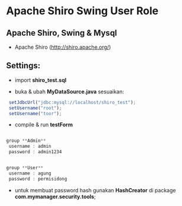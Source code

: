 Apache Shiro Swing User Role 
============================

Apache Shiro, Swing & Mysql
---------------------------------------

- Apache Shiro (http://shiro.apache.org/)


Settings:
------------

- import **shiro_test.sql**

- buka & ubah **MyDataSource.java** sesuaikan:

```javascript
 setJdbcUrl("jdbc:mysql://localhost/shiro_test");
 setUsername("root");
 setUsername("toor");
```

- compile & run **testForm**

```javascript

group **Admin**
 username : admin
 password : admin1234


group **User**
 username : agung
 password : permisidong
```

- untuk membuat password hash gunakan **HashCreator** di package **com.mymanager.security.tools**;









